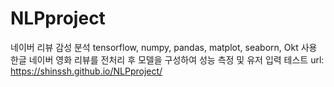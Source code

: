 # NLPproject
네이버 리뷰 감성 분석
tensorflow, numpy, pandas, matplot, seaborn, Okt 사용
한글 네이버 영화 리뷰를 전처리 후 모델을 구성하여 성능 측정 및 유저 입력 테스트
url: https://shinssh.github.io/NLPproject/

